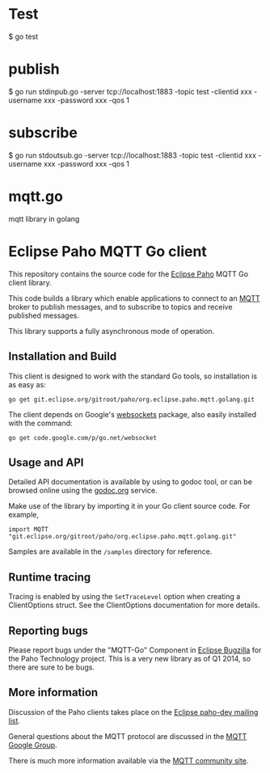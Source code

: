 # Test
$ go test

# publish
$ go run stdinpub.go -server tcp://localhost:1883 -topic test  -clientid xxx -username xxx -password xxx -qos 1

# subscribe
$ go run stdoutsub.go -server tcp://localhost:1883 -topic test -clientid xxx -username xxx -password xxx -qos 1




mqtt.go
=======

mqtt library in golang

Eclipse Paho MQTT Go client
===========================


This repository contains the source code for the [Eclipse Paho](http://eclipse.org/paho) MQTT Go client library. 

This code builds a library which enable applications to connect to an [MQTT](http://mqtt.org) broker to publish messages, and to subscribe to topics and receive published messages.

This library supports a fully asynchronous mode of operation.


Installation and Build
----------------------

This client is designed to work with the standard Go tools, so installation is as easy as:

```
go get git.eclipse.org/gitroot/paho/org.eclipse.paho.mqtt.golang.git
```

The client depends on Google's [websockets](http://godoc.org/code.google.com/p/go.net/websocket) package, 
also easily installed with the command:

```
go get code.google.com/p/go.net/websocket
```


Usage and API
-------------

Detailed API documentation is available by using to godoc tool, or can be browsed online
using the [godoc.org](http://godoc.org/git.eclipse.org/gitroot/paho/org.eclipse.paho.mqtt.golang.git) service.

Make use of the library by importing it in your Go client source code. For example,
```
import MQTT "git.eclipse.org/gitroot/paho/org.eclipse.paho.mqtt.golang.git"
```

Samples are available in the `/samples` directory for reference.


Runtime tracing
---------------

Tracing is enabled by using the `SetTraceLevel` option when creating a ClientOptions struct. See the ClientOptions
documentation for more details.


Reporting bugs
--------------

Please report bugs under the "MQTT-Go" Component in [Eclipse Bugzilla](http://bugs.eclipse.org/bugs/) for the Paho Technology project. This is a very new library as of Q1 2014, so there are sure to be bugs.


More information
----------------

Discussion of the Paho clients takes place on the [Eclipse paho-dev mailing list](https://dev.eclipse.org/mailman/listinfo/paho-dev).

General questions about the MQTT protocol are discussed in the [MQTT Google Group](https://groups.google.com/forum/?hl=en-US&fromgroups#!forum/mqtt).

There is much more information available via the [MQTT community site](http://mqtt.org).


